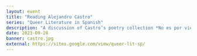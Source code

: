 ```yaml
---
layout: event
title: "Reading Alejandro Castro"
series: "Queer Literature in Spanish"
description: "A discussion of Castro’s poetry collection *No es por vicio ni por fornicio: Uranismo y otras parafilias*."
date: 2023-09-28
banner: castro.jpg
external: https://sites.google.com/view/queer-lit-sp/
---
```


